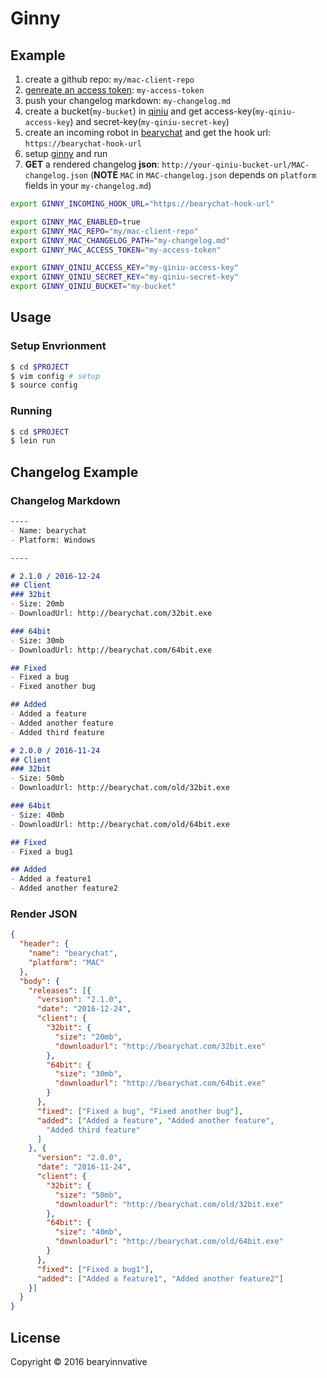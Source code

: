 Ginny
====

## Example
1. create a github repo: `my/mac-client-repo`
2. [genreate an access token](https://github.com/settings/tokens): `my-access-token`
3. push your changelog markdown: `my-changelog.md`
5. create a bucket(`my-bucket`) in [qiniu](https://qiniu.com) and get access-key(`my-qiniu-access-key`) and secret-key(`my-qiniu-secret-key`)
6. create an incoming robot in [bearychat](https://bearychat.com) and get the hook url: `https://bearychat-hook-url`
7. setup [ginny](https://github.com/bearyinnovative/ginny) and run
8. **GET** a rendered changelog **json**: `http://your-qiniu-bucket-url/MAC-changelog.json` (**NOTE** `MAC` in `MAC-changelog.json` depends on `platform` fields in your `my-changelog.md`)
```bash
export GINNY_INCOMING_HOOK_URL="https://bearychat-hook-url"

export GINNY_MAC_ENABLED=true
export GINNY_MAC_REPO="my/mac-client-repo"
export GINNY_MAC_CHANGELOG_PATH="my-changelog.md"
export GINNY_MAC_ACCESS_TOKEN="my-access-token"

export GINNY_QINIU_ACCESS_KEY="my-qiniu-access-key"
export GINNY_QINIU_SECRET_KEY="my-qiniu-secret-key"
export GINNY_QINIU_BUCKET="my-bucket"
```

## Usage

### Setup Envrionment
``` bash
$ cd $PROJECT
$ vim config # setup
$ source config
```

### Running
``` bash
$ cd $PROJECT
$ lein run
```

## Changelog Example

### Changelog Markdown
```markdown
----
- Name: bearychat
- Platform: Windows

----

# 2.1.0 / 2016-12-24
## Client
### 32bit
- Size: 20mb
- DownloadUrl: http://bearychat.com/32bit.exe

### 64bit
- Size: 30mb
- DownloadUrl: http://bearychat.com/64bit.exe

## Fixed
- Fixed a bug
- Fixed another bug

## Added
- Added a feature
- Added another feature
- Added third feature

# 2.0.0 / 2016-11-24
## Client
### 32bit
- Size: 50mb
- DownloadUrl: http://bearychat.com/old/32bit.exe

### 64bit
- Size: 40mb
- DownloadUrl: http://bearychat.com/old/64bit.exe

## Fixed
- Fixed a bug1

## Added
- Added a feature1
- Added another feature2
```

### Render JSON
```json
{
  "header": {
    "name": "bearychat",
    "platform": "MAC"
  },
  "body": {
    "releases": [{
      "version": "2.1.0",
      "date": "2016-12-24",
      "client": {
        "32bit": {
          "size": "20mb",
          "downloadurl": "http://bearychat.com/32bit.exe"
        },
        "64bit": {
          "size": "30mb",
          "downloadurl": "http://bearychat.com/64bit.exe"
        }
      },
      "fixed": ["Fixed a bug", "Fixed another bug"],
      "added": ["Added a feature", "Added another feature",
        "Added third feature"
      ]
    }, {
      "version": "2.0.0",
      "date": "2016-11-24",
      "client": {
        "32bit": {
          "size": "50mb",
          "downloadurl": "http://bearychat.com/old/32bit.exe"
        },
        "64bit": {
          "size": "40mb",
          "downloadurl": "http://bearychat.com/old/64bit.exe"
        }
      },
      "fixed": ["Fixed a bug1"],
      "added": ["Added a feature1", "Added another feature2"]
    }]
  }
}

```

## License

Copyright © 2016 bearyinnvative

